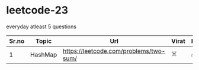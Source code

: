 # leetcode-23
everyday atleast 5 questions


Sr.no | Topic | Url | Virat | Harsh |
--- | --- | --- | --- | --- | 
 1 | HashMap | https://leetcode.com/problems/two-sum/ | ☠️ | ✅ | 
